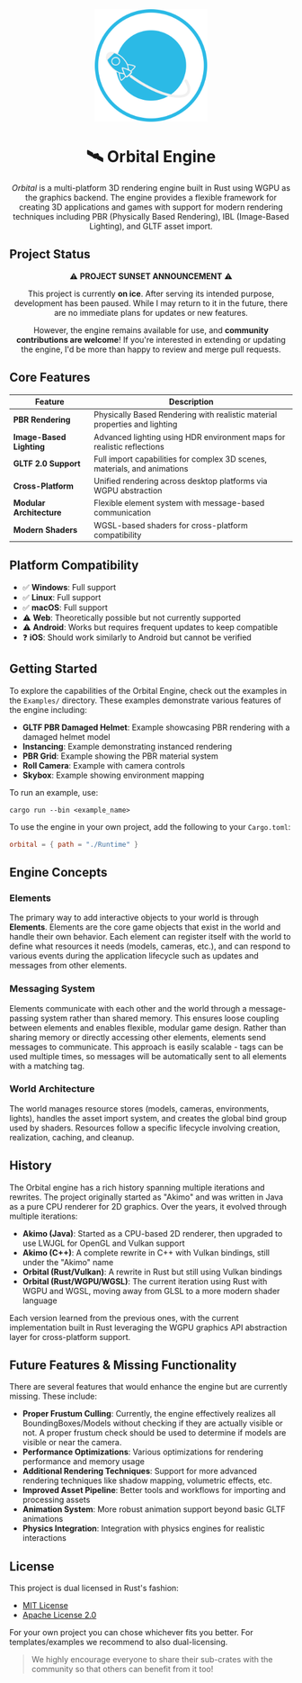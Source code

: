 <div align="center">

<img src=".github/logo/Orbital.svg" alt="Orbital Engine Logo" width="200"/>

# 🛰️ Orbital Engine

_Orbital_ is a multi-platform 3D rendering engine built in Rust using WGPU as the graphics backend. The engine provides a flexible framework for creating 3D applications and games with support for modern rendering techniques including PBR (Physically Based Rendering), IBL (Image-Based Lighting), and GLTF asset import.

</div>

## Project Status

<div align="center">

⚠️ **PROJECT SUNSET ANNOUNCEMENT** ⚠️

This project is currently **on ice**. After serving its intended purpose, development has been paused. While I may return to it in the future, there are no immediate plans for updates or new features.

However, the engine remains available for use, and **community contributions are welcome**! If you're interested in extending or updating the engine, I'd be more than happy to review and merge pull requests.

</div>

## Core Features

<div align="center">

| Feature | Description |
|--------|-------------|
| **PBR Rendering** | Physically Based Rendering with realistic material properties and lighting |
| **Image-Based Lighting** | Advanced lighting using HDR environment maps for realistic reflections |
| **GLTF 2.0 Support** | Full import capabilities for complex 3D scenes, materials, and animations |
| **Cross-Platform** | Unified rendering across desktop platforms via WGPU abstraction |
| **Modular Architecture** | Flexible element system with message-based communication |
| **Modern Shaders** | WGSL-based shaders for cross-platform compatibility |

</div>

## Platform Compatibility

- ✅ **Windows**: Full support
- ✅ **Linux**: Full support
- ✅ **macOS**: Full support
- ⚠️ **Web**: Theoretically possible but not currently supported
- ⚠️ **Android**: Works but requires frequent updates to keep compatible
- ❓ **iOS**: Should work similarly to Android but cannot be verified

## Getting Started

To explore the capabilities of the Orbital Engine, check out the examples in the `Examples/` directory. These examples demonstrate various features of the engine including:

- **GLTF PBR Damaged Helmet**: Example showcasing PBR rendering with a damaged helmet model
- **Instancing**: Example demonstrating instanced rendering
- **PBR Grid**: Example showing the PBR material system
- **Roll Camera**: Example with camera controls
- **Skybox**: Example showing environment mapping

To run an example, use:

```shell
cargo run --bin <example_name>
```

To use the engine in your own project, add the following to your `Cargo.toml`:

```toml
orbital = { path = "./Runtime" }
```

## Engine Concepts

### Elements

The primary way to add interactive objects to your world is through **Elements**. Elements are the core game objects that exist in the world and handle their own behavior. Each element can register itself with the world to define what resources it needs (models, cameras, etc.), and can respond to various events during the application lifecycle such as updates and messages from other elements.

### Messaging System

Elements communicate with each other and the world through a message-passing system rather than shared memory. This ensures loose coupling between elements and enables flexible, modular game design. Rather than sharing memory or directly accessing other elements, elements send messages to communicate. This approach is easily scalable - tags can be used multiple times, so messages will be automatically sent to all elements with a matching tag.

### World Architecture

The world manages resource stores (models, cameras, environments, lights), handles the asset import system, and creates the global bind group used by shaders. Resources follow a specific lifecycle involving creation, realization, caching, and cleanup.

## History

The Orbital engine has a rich history spanning multiple iterations and rewrites. The project originally started as "Akimo" and was written in Java as a pure CPU renderer for 2D graphics. Over the years, it evolved through multiple iterations:

- **Akimo (Java)**: Started as a CPU-based 2D renderer, then upgraded to use LWJGL for OpenGL and Vulkan support
- **Akimo (C++)**: A complete rewrite in C++ with Vulkan bindings, still under the "Akimo" name
- **Orbital (Rust/Vulkan)**: A rewrite in Rust but still using Vulkan bindings
- **Orbital (Rust/WGPU/WGSL)**: The current iteration using Rust with WGPU and WGSL, moving away from GLSL to a more modern shader language

Each version learned from the previous ones, with the current implementation built in Rust leveraging the WGPU graphics API abstraction layer for cross-platform support.

## Future Features & Missing Functionality

There are several features that would enhance the engine but are currently missing. These include:

- **Proper Frustum Culling**: Currently, the engine effectively realizes all BoundingBoxes/Models without checking if they are actually visible or not. A proper frustum check should be used to determine if models are visible or near the camera.
- **Performance Optimizations**: Various optimizations for rendering performance and memory usage
- **Additional Rendering Techniques**: Support for more advanced rendering techniques like shadow mapping, volumetric effects, etc.
- **Improved Asset Pipeline**: Better tools and workflows for importing and processing assets
- **Animation System**: More robust animation support beyond basic GLTF animations
- **Physics Integration**: Integration with physics engines for realistic interactions

## License

This project is dual licensed in Rust's fashion:

- [MIT License](https://spdx.org/licenses/MIT.html)
- [Apache License 2.0](https://spdx.org/licenses/Apache-2.0.html)

For your own project you can chose whichever fits you better.
For templates/examples we recommend to also dual-licensing.

> We highly encourage everyone to share their sub-crates with the community so that others can benefit from it too!

[Orbital]: https://github.com/SakulFlee/Orbital
[WGPU]: https://wgpu.rs/
